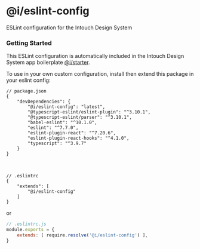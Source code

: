 # @i/eslint-config

ESLint configuration for the Intouch Design System


### Getting Started

This ESLint configuration is automatically included in the Intouch Design System app boilerplate [@i/starter](https://intazdoweb.intouchsol.com/IntouchDesignSystem/IntouchDesignSystem/_git/eslint-config).

To use in your own custom configuration, install then extend this package in your eslint config:

```jsonc
// package.json
{
    "devDependencies": {
        "@i/eslint-config": "latest",
        "@typescript-eslint/eslint-plugin": "^3.10.1",
        "@typescript-eslint/parser": "^3.10.1",
        "babel-eslint": "^10.1.0",
        "eslint": "^7.7.0",
        "eslint-plugin-react": "^7.20.6",
        "eslint-plugin-react-hooks": "^4.1.0",
        "typescript": "^3.9.7"
    }
}
```
<br>

```jsonc
// .eslintrc
{
    "extends": [
        "@i/eslint-config"
    ]
}
```

or

```js
// .eslintrc.js
module.exports = {
    extends: [ require.resolve('@i/eslint-config') ],
}
```